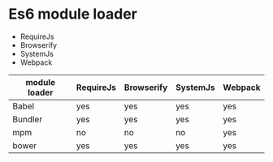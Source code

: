 # Es6 module loader

- RequireJs
- Browserify
- SystemJs
- Webpack

module loader  | RequireJs  | Browserify  | SystemJs  | Webpack
------------- | -------------| -------------| -------------| -------------
Babel  | yes | yes  | yes  | yes
Bundler  | yes | yes  | yes  | yes
mpm | no | no  | no  | yes
bower | yes | yes  | yes  | yes
